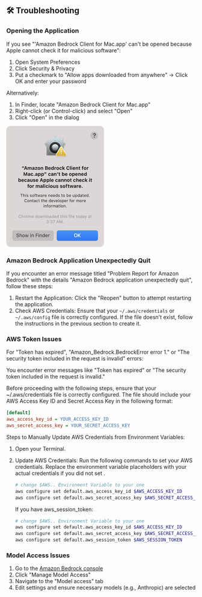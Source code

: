 ## 🛠️ Troubleshooting

### Opening the Application

If you see "'Amazon Bedrock Client for Mac.app' can't be opened because Apple cannot check it for malicious software":

1. Open System Preferences
2. Click Security & Privacy
3. Put a checkmark to "Allow apps downloaded from anywhere" -> Click OK and enter your password

Alternatively:
1. In Finder, locate "Amazon Bedrock Client for Mac.app"
2. Right-click (or Control-click) and select "Open"
3. Click "Open" in the dialog

![troubleshooting](assets/troubleshooting-0.png)

### Amazon Bedrock Application Unexpectedly Quit

If you encounter an error message titled "Problem Report for Amazon Bedrock" with the details "Amazon Bedrock application unexpectedly quit", follow these steps:

1. Restart the Application: Click the "Reopen" button to attempt restarting the application.
2. Check AWS Credentials: Ensure that your `~/.aws/credentials` or `~/.aws/config` file is correctly configured. If the file doesn't exist, follow the instructions in the previous section to create it.

### AWS Token Issues

For "Token has expired", "Amazon_Bedrock.BedrockError error 1." or "The security token included in the request is invalid" errors:

You encounter error messages like "Token has expired" or "The security token included in the request is invalid."

Before proceeding with the following steps, ensure that your ~/.aws/credentials file is correctly configured. The file should include your AWS Access Key ID and Secret Access Key in the following format:

```ini
[default]
aws_access_key_id = YOUR_ACCESS_KEY_ID
aws_secret_access_key = YOUR_SECRET_ACCESS_KEY
```

Steps to Manually Update AWS Credentials from Environment Variables:

1. Open your Terminal.

2. Update AWS Credentials: Run the following commands to set your AWS credentials. Replace the environment variable placeholders with your actual credentials if you did not set .

    ```sh
    # change $AWS.. Environment Variable to your one
    aws configure set default.aws_access_key_id $AWS_ACCESS_KEY_ID
    aws configure set default.aws_secret_access_key $AWS_SECRET_ACCESS_KEY
    ```

    If you have aws_session_token:
    ```sh
    # change $AWS.. Environment Variable to your one
    aws configure set default.aws_access_key_id $AWS_ACCESS_KEY_ID
    aws configure set default.aws_secret_access_key $AWS_SECRET_ACCESS_KEY
    aws configure set default.aws_session_token $AWS_SESSION_TOKEN
    ```

### Model Access Issues

1. Go to the [Amazon Bedrock console](https://us-east-1.console.aws.amazon.com/bedrock/home?region=us-east-1#/)
2. Click "Manage Model Access"
3. Navigate to the "Model access" tab
4. Edit settings and ensure necessary models (e.g., Anthropic) are selected
